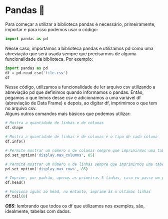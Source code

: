# Pandas 🐼
Para começar a utilizar a biblioteca pandas é necessário, primeiramente, importar e para isso podemos usar o código:   
~~~python
import pandas as pd
~~~
Nesse caso, importamos a biblioteca pandas e utilizamos pd como uma abreviação que será usada sempre que precisarmos de alguma funcionalidade da biblioteca. Por exemplo:   
~~~python
import pandas as pd
df = pd.read_csv('file.csv')
df
~~~
Nesse código, utilizamos a funcionalidade de ler arquivo csv utilizando a abreviação pd que definimos quando informamos o pandas. Então, pegamos o que lemos desse csv e adicionamos a uma variável df (abreviação de Data Frame) e depois, ao digitar df, imprimimos o que tem no arquivo csv.   
Alguns outros comandos mais básicos que podemos utilizar:   
~~~python
# Mostra a quantidade de linhas e de colunas
df.shape

# Mostra a quantidade de linhas e de colunas e o tipo de cada coluna 
df.info()

# Permite mostrar um número x de colunas sempre que imprimirmos uma tabela
pd.set_option('display.max_columns', 85)

# Permite mostrar um número x de linhas sempre que imprimirmos uma tabela
pd.set_option('display.max_rows', 85)

# Imprime, por padrão, apenas as primeiras 5 linhas, caso eu passe um parâmetro x nos parênteses, serão mostradas as x primeiras linhas
df.head()

# Funciona igual ao head, no entanto, imprime as x últimas linhas
df.tail(8)
~~~
***OBS***: lembrando que todos os df que utilizamos nos exemplos, são, idealmente, tabelas com dados.
